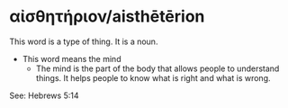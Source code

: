 # αἰσθητήριον/aisthētērion

This word is a type of thing. It is a noun.  

* This word means the mind
    * The mind is the part of the body that allows people to understand things. It helps people to know what is right and what is wrong. 

See: Hebrews 5:14
